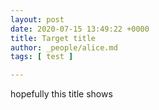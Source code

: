 ```yaml
---
layout: post
date: 2020-07-15 13:49:22 +0000
title: Target title
author: _people/alice.md
tags: [ test ]

---
```

hopefully this title shows